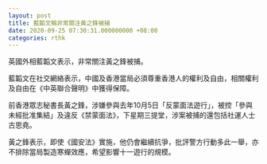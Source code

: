 ```yaml
---
layout: post
title: 藍韜文稱非常關注黃之鋒被捕
date: 2020-09-25 07:30:31.000000000 +08:00
categories: rthk
---
```


英國外相藍韜文表示，非常關注黃之鋒被捕。

藍韜文在社交網絡表示，中國及香港當局必須尊重香港人的權利及自由，相關權利及自由在《中英聯合聲明》中獲得保障。

前香港眾志秘書長黃之鋒，涉嫌參與去年10月5日「反蒙面法遊行」，被控「參與未經批准集結」及違反《禁蒙面法》，下星期三提堂，涉案被捕的還包括社運人士古思堯。

黃之鋒表示，即使《國安法》實施，他仍會繼續抗爭，批評警方行動多此一舉，亦不排除當局製造寒蟬效應，希望影響十一遊行的規模。
